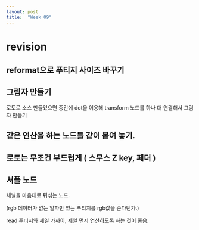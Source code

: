```yaml
---
layout: post
title:  "Week 09"
---
```


# revision

## reformat으로 푸티지 사이즈 바꾸기

## 그림자 만들기
로토로 소스 만들었으면 중간에 dot을 이용해 transform 노드를 하나 더 연결해서 그림자 만들기

## 같은 연산을 하는 노드들 같이 붙여 놓기.

## 로토는 무조건 부드럽게 ( 스무스 Z key, 페더 )

## 셔플 노드
체널을 마음대로 뒤섞는 노드.

(rgb 데이터가 없는 알파만 있는 푸티지를 rgb값을 준다던가.)

read 푸티지와 제일 가까이, 제일 먼저 연산하도록 하는 것이 좋음.
